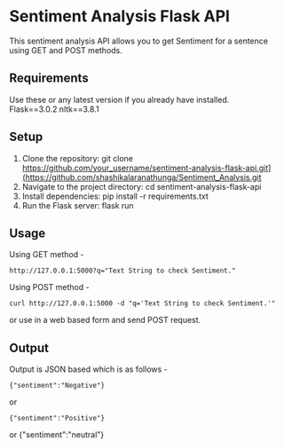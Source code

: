 # Sentiment Analysis Flask API
This sentiment analysis API allows you to get Sentiment for a sentence using GET and POST methods.

## Requirements
Use these or any latest  version if you already have installed.\
    Flask==3.0.2
    nltk==3.8.1

## Setup 

1. Clone the repository:
    git clone https://github.com/your_username/sentiment-analysis-flask-api.git](https://github.com/shashikalaranathunga/Sentiment_Analysis.git
2. Navigate to the project directory:
    cd sentiment-analysis-flask-api
3. Install dependencies:
    pip install -r requirements.txt
4. Run the Flask server:
    flask run


## Usage
Using GET method - 

    http://127.0.0.1:5000?q="Text String to check Sentiment."
Using POST method - 

    curl http://127.0.0.1:5000 -d "q='Text String to check Sentiment.'"
or use in a web based form and send POST request.
## Output
Output is JSON based which is as follows -

    {"sentiment":"Negative"}
or

    {"sentiment":"Positive"}

or 
     {"sentiment":"neutral"}

